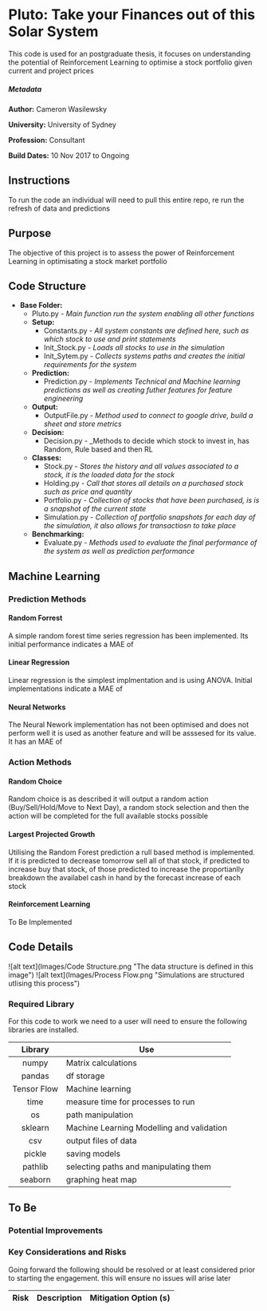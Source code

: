 # Pluto: Take your Finances out of this Solar System #
This code is used for an postgraduate thesis, it focuses on understanding the potential of 
Reinforcement Learning to optimise a stock portfolio given current and project prices

##### Metadata #####
**Author:** Cameron Wasilewsky

**University:** University of Sydney

**Profession:** Consultant

**Build Dates:** 10 Nov 2017 to Ongoing
## Instructions ##
To run the code an individual will need to pull this entire repo, re run the refresh of data and predictions
## Purpose ##
The objective of this project is to assess the power of Reinforcement Learning in optimisating a stock market portfolio
## Code Structure ##
* **Base Folder:**
    * Pluto.py - _Main function run the system enabling all other functions_
    * **Setup:**
        * Constants.py - _All system constants are defined here, such as which stock to use and print statements_
        * Init_Stock.py - _Loads all stocks to use in the simulation_
        * Init_Sytem.py - _Collects systems paths and creates the initial requirements for the system_
    * **Prediction:**
        * Prediction.py - _Implements Technical and Machine learning predictions as well as creating futher features for feature engineering_
    * **Output:**
        * OutputFile.py - _Method used to connect to google drive, build a sheet and store metrics_
    * **Decision:**
        * Decision.py - _Methods to decide which stock to invest in, has Random, Rule based and then RL
    * **Classes:**
        * Stock.py - _Stores the history and all values associated to a stock, it is the loaded data for the stock_
        * Holding.py - _Call that stores all details on a purchased stock such as price and quantity_
        * Portfolio.py - _Collection of stocks that have been purchased, is is a snapshot of the current state_
        * Simulation.py - _Collection of portfolio snapshots for each day of the simulation, it also allows for transactiosn to take place_
    * **Benchmarking:**
        * Evaluate.py - _Methods used to evaluate the final performance of the system as well as prediction performance_
    
## Machine Learning ##
### Prediction Methods ###
#### Random Forrest ####
A simple random forest time series regression has been implemented. Its initial performance indicates a MAE of 
#### Linear Regression ####
Linear regression is the simplest implmentation and is using ANOVA. Initial implementations indicate a MAE of
#### Neural Networks ####
The Neural Nework implementation has not been optimised and does not perform well it is used as another feature and will be asssesed for its value.
It has an MAE of 
### Action Methods ###
#### Random Choice ####
Random choice is as described it will output a random action (Buy/Sell/Hold/Move to Next Day), a random stock selection and then the action will be completed for the full available stocks possible
#### Largest Projected Growth ####
Utilising the Random Forest prediction a rull based method is implemented. If it is predicted to decrease tomorrow sell all of that stock,
if predicted to increase buy that stock, of those predicted to increase the proportianlly breakdown the availabel cash in hand by the forecast increase of each stock
#### Reinforcement Learning ####
To Be Implemented

## Code Details ##
![alt text](Images/Code Structure.png "The data structure is defined in this image")
![alt text](Images/Process Flow.png "Simulations are structured utlising this process")

### Required Library ###
For this code to work we need to a user will need to ensure the following libraries are installed.

| Library        | Use          |
| :-------------: |-------------|
| numpy | Matrix calculations |
| pandas | df storage|
| Tensor Flow | Machine learning|
| time | measure time for processes to run|
| os | path manipulation|
| sklearn | Machine Learning Modelling and validation|
| csv | output files of data|
| pickle | saving models|
| pathlib | selecting paths and manipulating them|
| seaborn | graphing heat map|


## To Be ##
### Potential Improvements ###

### Key Considerations and Risks ###
Going forward the following should be resolved or at least considered prior to starting the engagement. this will ensure no issues will arise later

|Risk	|Description	|Mitigation Option (s)|
|:-------------: |-----------------|-------------|
